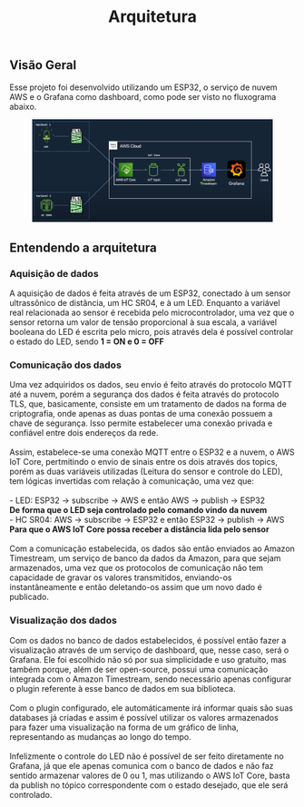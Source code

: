 
<!DOCTYPE html>
<html lang="pt-BR">
<head>
<meta charset="UTF-8">
</head>
<body>
<header>
  <h1>Arquitetura</h1>
</header>
<main>
  <section>
    <h2>Visão Geral</h2>
    <article>
      <p>
       Esse projeto foi desenvolvido utilizando um ESP32, o serviço de nuvem AWS e o Grafana como dashboard, como pode ser visto no fluxograma abaixo.
        <figure>
          <img src="https://github.com/Thiago5B/Projeto_IoT-SE/blob/main/img/Arquitetura.png">
        </figure>
    <h2>Entendendo a arquitetura</h2>
         <h3>Aquisição de dados</h3>
        A aquisição de dados é feita através de um ESP32, conectado à um sensor ultrassônico de distância, um HC SR04, e à um LED. Enquanto a variável real relacionada ao sensor é recebida pelo microcontrolador, uma vez que o sensor retorna um valor de tensão proporcional à sua escala, a variável booleana do LED é escrita pelo micro, pois através dela é possível controlar o estado do LED, sendo <strong>1 = ON e 0 = OFF </strong><br>
      </p>
    </article>
    <article>
      <h3>Comunicação dos dados</h3>
      <p>
       Uma vez adquiridos os dados, seu envio é feito através do protocolo MQTT até a nuvem, porém a segurança dos dados é feita através do protocolo TLS, que, basicamente, consiste em um tratamento de dados na forma de criptografia, onde apenas as duas pontas de uma conexão possuem a chave de segurança. Isso permite estabelecer uma conexão privada e confiável entre dois endereços da rede.<br><br>
        Assim, estabelece-se uma conexão MQTT entre o ESP32 e a nuvem, o AWS IoT Core, pertmitindo o envio de sinais entre os dois através dos topics, porém as duas variáveis utilizadas (Leitura do sensor e controle do LED), tem lógicas invertidas com relação à comunicação, uma vez que:<br><br>
        - LED: ESP32 -> subscribe -> AWS e então AWS -> publish -> ESP32<br>
             <strong>De forma que o LED seja controlado pelo comando vindo da nuvem</strong><br>
        - HC SR04: AWS -> subscribe -> ESP32 e então ESP32 -> publish -> AWS<br>
             <strong>Para que o AWS IoT Core possa receber a distância lida pelo sensor</strong>
        <br><br>
        Com a comunicação estabelecida, os dados são então enviados ao Amazon Timestream, um serviço de banco da dados da Amazon, para que sejam armazenados, uma vez que os protocolos de comunicação não tem capacidade de gravar os valores transmitidos, enviando-os instantâneamente e então deletando-os assim que um novo dado é publicado.
      </p>
      <h3>Visualização dos dados</h3>
      <p>
        Com os dados no banco de dados estabelecidos, é possível então fazer a visualização através de um serviço de dashboard, que, nesse caso, será o Grafana. Ele foi escolhido não só por sua simplicidade e uso gratuito, mas também porque, além de ser open-source, possui uma comunicação integrada com o Amazon Timestream, sendo necessário apenas configurar o plugin referente à esse banco de dados em sua biblioteca.<br><br>
        Com o plugin configurado, ele automáticamente irá informar quais são suas databases já criadas e assim é possível utilizar os valores armazenados para fazer uma visualização na forma de um gráfico de linha, representando as mudanças ao longo do tempo.<br><br>
        Infelizmente o controle do LED não é possível de ser feito diretamente no Grafana, já que ele apenas comunica com o banco de dados e não faz sentido armazenar valores de 0 ou 1, mas utilizando o AWS IoT Core, basta da publish no tópico correspondente com o estado desejado, que ele será controlado.
      </p>
    </article>
  </section>
</main>
</body>
</html>
